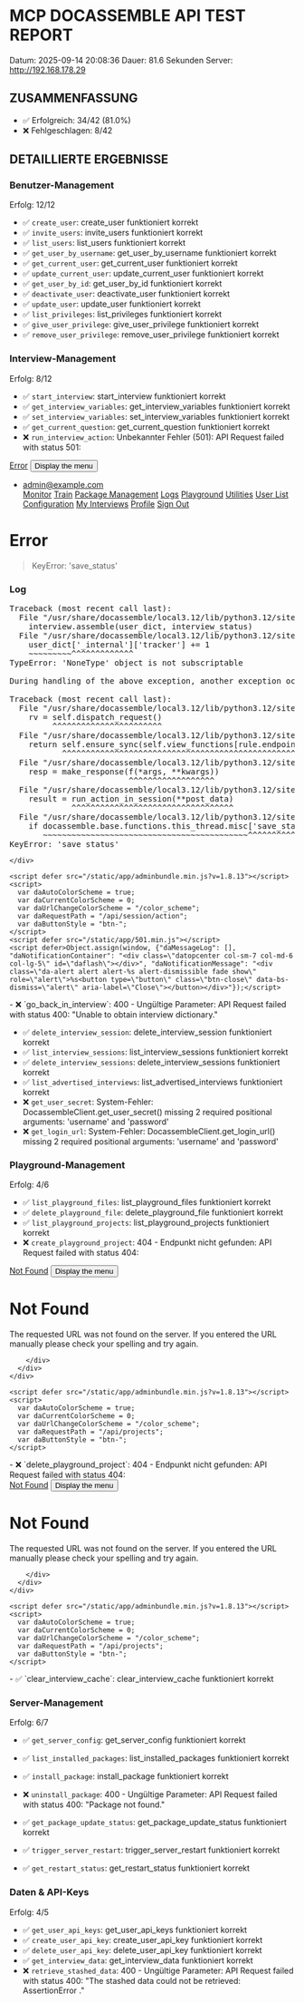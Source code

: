 # MCP DOCASSEMBLE API TEST REPORT
Datum: 2025-09-14 20:08:36
Dauer: 81.6 Sekunden
Server: http://192.168.178.29

## ZUSAMMENFASSUNG
- ✅ Erfolgreich: 34/42 (81.0%)
- ❌ Fehlgeschlagen: 8/42

## DETAILLIERTE ERGEBNISSE

### Benutzer-Management
Erfolg: 12/12

- ✅ `create_user`: create_user funktioniert korrekt
- ✅ `invite_users`: invite_users funktioniert korrekt
- ✅ `list_users`: list_users funktioniert korrekt
- ✅ `get_user_by_username`: get_user_by_username funktioniert korrekt
- ✅ `get_current_user`: get_current_user funktioniert korrekt
- ✅ `update_current_user`: update_current_user funktioniert korrekt
- ✅ `get_user_by_id`: get_user_by_id funktioniert korrekt
- ✅ `deactivate_user`: deactivate_user funktioniert korrekt
- ✅ `update_user`: update_user funktioniert korrekt
- ✅ `list_privileges`: list_privileges funktioniert korrekt
- ✅ `give_user_privilege`: give_user_privilege funktioniert korrekt
- ✅ `remove_user_privilege`: remove_user_privilege funktioniert korrekt

### Interview-Management
Erfolg: 8/12

- ✅ `start_interview`: start_interview funktioniert korrekt
- ✅ `get_interview_variables`: get_interview_variables funktioniert korrekt
- ✅ `set_interview_variables`: set_interview_variables funktioniert korrekt
- ✅ `get_current_question`: get_current_question funktioniert korrekt
- ❌ `run_interview_action`: Unbekannter Fehler (501): API Request failed with status 501: 
<!DOCTYPE html>
<html lang="en">
  <head>
    <meta charset="utf-8">
    <meta name="mobile-web-app-capable" content="yes">
    <meta http-equiv="X-UA-Compatible" content="IE=edge">
    <meta name="viewport" content="width=device-width, initial-scale=1">
    <title>Error</title>
    <meta itemprop="name" content="docassemble: Error">
    <meta name="twitter:card" content="summary">
    <meta name="twitter:title" content="docassemble: Error">
    <link rel="shortcut icon" href="/favicon.ico">
    <link rel="apple-touch-icon" sizes="180x180" href="/apple-touch-icon.png">
    <link rel="icon" type="image/png" href="/favicon-32x32.png" sizes="32x32">
    <link rel="icon" type="image/png" href="/favicon-16x16.png" sizes="16x16">
    <link rel="manifest" href="/site.webmanifest">
    <link rel="mask-icon" href="/safari-pinned-tab.svg" color="#698aa7">
    <meta name="msapplication-TileColor" content="#da532c">
    <meta name="theme-color" content="#83b3dd">
    <script defer src="/static/fontawesome/js/all.min.js?v=1.8.13"></script>
    <link href="/static/bootstrap/css/bootstrap.min.css?v=1.8.13" rel="stylesheet">
    <link href="/static/app/app.min.css?v=1.8.13" rel="stylesheet">
  </head>
  <body class="dabody da-pad-for-navbar">
    <div class="danavbarcontainer" data-bs-theme="dark">
      <div class="navbar fixed-top navbar-expand-md bg-dark" role="banner">
        <div class="container danavcontainer justify-content-start">
          <a class="navbar-brand" href="#">Error</a>
          <button type="button" class="navbar-toggler ms-auto" data-bs-toggle="collapse" data-bs-target="#danavbar-collapse">
            <span class="navbar-toggler-icon"><span class="visually-hidden">Display the menu</span></span>
          </button>
          <div class="collapse navbar-collapse" id="danavbar-collapse">
            <ul class="navbar-nav ms-auto">
              <li class="nav-item dropdown show">
                <a href="#" id="navbarDropdown" class="nav-link dropdown-toggle" data-bs-toggle="dropdown" role="button" aria-haspopup="true" aria-expanded="false">admin@example.com</a>
                <div class="dropdown-menu dropdown-menu-right" aria-labelledby="navbarDropdown">
                  <a class="dropdown-item" href="/monitor">Monitor</a>
                  <a class="dropdown-item" href="/train">Train</a>
                  <a class="dropdown-item" href="/updatepackage">Package Management</a>
                  <a class="dropdown-item" href="/logs">Logs</a>
                  <a class="dropdown-item" href="/playground">Playground</a>
                  <a class="dropdown-item" href="/utilities">Utilities</a>
                  <a class="dropdown-item" href="/userlist">User List</a>
                  <a class="dropdown-item" href="/config">Configuration</a>
                  <a class="dropdown-item" href="/interviews">My Interviews</a>
                  <a class="dropdown-item" href="/user/profile">Profile</a>
                  <a class="dropdown-item" href="/user/sign-out">Sign Out</a>
                </div>
              </li>
            </ul>
          </div>
        </div>
      </div>
    </div>
    <div class="container" id="damain">
<h1>Error</h1>

<blockquote class="blockquote">KeyError: 'save_status'</blockquote>

<h3>Log</h3>

<pre>Traceback (most recent call last):
  File &#34;/usr/share/docassemble/local3.12/lib/python3.12/site-packages/docassemble/webapp/server.py&#34;, line 20970, in run_action_in_session
    interview.assemble(user_dict, interview_status)
  File &#34;/usr/share/docassemble/local3.12/lib/python3.12/site-packages/docassemble/base/parse.py&#34;, line 8741, in assemble
    user_dict[&#39;_internal&#39;][&#39;tracker&#39;] += 1
    ~~~~~~~~~^^^^^^^^^^^^^
TypeError: &#39;NoneType&#39; object is not subscriptable

During handling of the above exception, another exception occurred:

Traceback (most recent call last):
  File &#34;/usr/share/docassemble/local3.12/lib/python3.12/site-packages/flask/app.py&#34;, line 917, in full_dispatch_request
    rv = self.dispatch_request()
         ^^^^^^^^^^^^^^^^^^^^^^^
  File &#34;/usr/share/docassemble/local3.12/lib/python3.12/site-packages/flask/app.py&#34;, line 902, in dispatch_request
    return self.ensure_sync(self.view_functions[rule.endpoint])(**view_args)  # type: ignore[no-any-return]
           ^^^^^^^^^^^^^^^^^^^^^^^^^^^^^^^^^^^^^^^^^^^^^^^^^^^^^^^^^^^^^^^^^
  File &#34;/usr/share/docassemble/local3.12/lib/python3.12/site-packages/flask_cors/decorator.py&#34;, line 121, in wrapped_function
    resp = make_response(f(*args, **kwargs))
                         ^^^^^^^^^^^^^^^^^^
  File &#34;/usr/share/docassemble/local3.12/lib/python3.12/site-packages/docassemble/webapp/server.py&#34;, line 20905, in api_session_action
    result = run_action_in_session(**post_data)
             ^^^^^^^^^^^^^^^^^^^^^^^^^^^^^^^^^^
  File &#34;/usr/share/docassemble/local3.12/lib/python3.12/site-packages/docassemble/webapp/server.py&#34;, line 20993, in run_action_in_session
    if docassemble.base.functions.this_thread.misc[&#39;save_status&#39;] != SS_IGNORE:
       ~~~~~~~~~~~~~~~~~~~~~~~~~~~~~~~~~~~~~~~~~~~^^^^^^^^^^^^^^^
KeyError: &#39;save_status&#39;
</pre>


    </div>

    <script defer src="/static/app/adminbundle.min.js?v=1.8.13"></script>
    <script>
      var daAutoColorScheme = true;
      var daCurrentColorScheme = 0;
      var daUrlChangeColorScheme = "/color_scheme";
      var daRequestPath = "/api/session/action";
      var daButtonStyle = "btn-";
    </script>
    <script defer src="/static/app/501.min.js"></script>
    <script defer>Object.assign(window, {"daMessageLog": [], "daNotificationContainer": "<div class=\"datopcenter col-sm-7 col-md-6 col-lg-5\" id=\"daflash\"></div>", "daNotificationMessage": "<div class=\"da-alert alert alert-%s alert-dismissible fade show\" role=\"alert\">%s<button type=\"button\" class=\"btn-close\" data-bs-dismiss=\"alert\" aria-label=\"Close\"></button></div>"});</script>
  </body>
</html>
- ❌ `go_back_in_interview`: 400 - Ungültige Parameter: API Request failed with status 400: "Unable to obtain interview dictionary."

- ✅ `delete_interview_session`: delete_interview_session funktioniert korrekt
- ✅ `list_interview_sessions`: list_interview_sessions funktioniert korrekt
- ✅ `delete_interview_sessions`: delete_interview_sessions funktioniert korrekt
- ✅ `list_advertised_interviews`: list_advertised_interviews funktioniert korrekt
- ❌ `get_user_secret`: System-Fehler: DocassembleClient.get_user_secret() missing 2 required positional arguments: 'username' and 'password'
- ❌ `get_login_url`: System-Fehler: DocassembleClient.get_login_url() missing 2 required positional arguments: 'username' and 'password'

### Playground-Management
Erfolg: 4/6

- ✅ `list_playground_files`: list_playground_files funktioniert korrekt
- ✅ `delete_playground_file`: delete_playground_file funktioniert korrekt
- ✅ `list_playground_projects`: list_playground_projects funktioniert korrekt
- ❌ `create_playground_project`: 404 - Endpunkt nicht gefunden: API Request failed with status 404: <!DOCTYPE html>
<html lang="en">
  <head>
    <meta charset="utf-8">
    <meta name="mobile-web-app-capable" content="yes">
    <meta http-equiv="X-UA-Compatible" content="IE=edge">
    <meta name="viewport" content="width=device-width, initial-scale=1">
    <title>404 Not Found</title>
    <meta itemprop="name" content="docassemble: Not Found">
    <meta name="twitter:card" content="summary">
    <meta name="twitter:title" content="docassemble: Not Found">
    <link rel="shortcut icon" href="/favicon.ico">
    <link rel="apple-touch-icon" sizes="180x180" href="/apple-touch-icon.png">
    <link rel="icon" type="image/png" href="/favicon-32x32.png" sizes="32x32">
    <link rel="icon" type="image/png" href="/favicon-16x16.png" sizes="16x16">
    <link rel="manifest" href="/site.webmanifest">
    <link rel="mask-icon" href="/safari-pinned-tab.svg" color="#698aa7">
    <meta name="msapplication-TileColor" content="#da532c">
    <meta name="theme-color" content="#83b3dd">
    <script defer src="/static/fontawesome/js/all.min.js?v=1.8.13"></script>
    <link href="/static/bootstrap/css/bootstrap.min.css?v=1.8.13" rel="stylesheet">
    <link href="/static/app/app.min.css?v=1.8.13" rel="stylesheet">
  </head>
  <body class="dabody da-pad-for-navbar">
    <div class="danavbarcontainer" data-bs-theme="dark">
      <div class="navbar fixed-top navbar-expand-md bg-dark" role="banner">
        <div class="container danavcontainer danavcontainer justify-content-start">
          <a class="navbar-brand" href="#">Not Found</a>
          <button type="button" class="navbar-toggler ms-auto" data-bs-toggle="collapse" data-bs-target="#danavbar-collapse">
            <span class="navbar-toggler-icon"><span class="visually-hidden">Display the menu</span></span>
          </button>
          <div class="collapse navbar-collapse" id="danavbar-collapse">
            <ul class="navbar-nav ms-auto">
            </ul>
          </div>
        </div>
      </div>
    </div>
    <div class="container" id="damain">
      <div class="row">
        <div class="offset-lg-3 col-lg-6 offset-md-2 col-md-8 offset-sm-1 col-sm-10">
          
<h1>Not Found</h1>
<p>The requested URL was not found on the server. If you entered the URL manually please check your spelling and try again.</p>


        </div>
      </div>
    </div>

    <script defer src="/static/app/adminbundle.min.js?v=1.8.13"></script>
    <script>
      var daAutoColorScheme = true;
      var daCurrentColorScheme = 0;
      var daUrlChangeColorScheme = "/color_scheme";
      var daRequestPath = "/api/projects";
      var daButtonStyle = "btn-";
    </script>
  </body>
</html>
- ❌ `delete_playground_project`: 404 - Endpunkt nicht gefunden: API Request failed with status 404: <!DOCTYPE html>
<html lang="en">
  <head>
    <meta charset="utf-8">
    <meta name="mobile-web-app-capable" content="yes">
    <meta http-equiv="X-UA-Compatible" content="IE=edge">
    <meta name="viewport" content="width=device-width, initial-scale=1">
    <title>404 Not Found</title>
    <meta itemprop="name" content="docassemble: Not Found">
    <meta name="twitter:card" content="summary">
    <meta name="twitter:title" content="docassemble: Not Found">
    <link rel="shortcut icon" href="/favicon.ico">
    <link rel="apple-touch-icon" sizes="180x180" href="/apple-touch-icon.png">
    <link rel="icon" type="image/png" href="/favicon-32x32.png" sizes="32x32">
    <link rel="icon" type="image/png" href="/favicon-16x16.png" sizes="16x16">
    <link rel="manifest" href="/site.webmanifest">
    <link rel="mask-icon" href="/safari-pinned-tab.svg" color="#698aa7">
    <meta name="msapplication-TileColor" content="#da532c">
    <meta name="theme-color" content="#83b3dd">
    <script defer src="/static/fontawesome/js/all.min.js?v=1.8.13"></script>
    <link href="/static/bootstrap/css/bootstrap.min.css?v=1.8.13" rel="stylesheet">
    <link href="/static/app/app.min.css?v=1.8.13" rel="stylesheet">
  </head>
  <body class="dabody da-pad-for-navbar">
    <div class="danavbarcontainer" data-bs-theme="dark">
      <div class="navbar fixed-top navbar-expand-md bg-dark" role="banner">
        <div class="container danavcontainer danavcontainer justify-content-start">
          <a class="navbar-brand" href="#">Not Found</a>
          <button type="button" class="navbar-toggler ms-auto" data-bs-toggle="collapse" data-bs-target="#danavbar-collapse">
            <span class="navbar-toggler-icon"><span class="visually-hidden">Display the menu</span></span>
          </button>
          <div class="collapse navbar-collapse" id="danavbar-collapse">
            <ul class="navbar-nav ms-auto">
            </ul>
          </div>
        </div>
      </div>
    </div>
    <div class="container" id="damain">
      <div class="row">
        <div class="offset-lg-3 col-lg-6 offset-md-2 col-md-8 offset-sm-1 col-sm-10">
          
<h1>Not Found</h1>
<p>The requested URL was not found on the server. If you entered the URL manually please check your spelling and try again.</p>


        </div>
      </div>
    </div>

    <script defer src="/static/app/adminbundle.min.js?v=1.8.13"></script>
    <script>
      var daAutoColorScheme = true;
      var daCurrentColorScheme = 0;
      var daUrlChangeColorScheme = "/color_scheme";
      var daRequestPath = "/api/projects";
      var daButtonStyle = "btn-";
    </script>
  </body>
</html>
- ✅ `clear_interview_cache`: clear_interview_cache funktioniert korrekt

### Server-Management
Erfolg: 6/7

- ✅ `get_server_config`: get_server_config funktioniert korrekt
- ✅ `list_installed_packages`: list_installed_packages funktioniert korrekt
- ✅ `install_package`: install_package funktioniert korrekt
- ❌ `uninstall_package`: 400 - Ungültige Parameter: API Request failed with status 400: "Package not found."

- ✅ `get_package_update_status`: get_package_update_status funktioniert korrekt
- ✅ `trigger_server_restart`: trigger_server_restart funktioniert korrekt
- ✅ `get_restart_status`: get_restart_status funktioniert korrekt

### Daten & API-Keys
Erfolg: 4/5

- ✅ `get_user_api_keys`: get_user_api_keys funktioniert korrekt
- ✅ `create_user_api_key`: create_user_api_key funktioniert korrekt
- ✅ `delete_user_api_key`: delete_user_api_key funktioniert korrekt
- ✅ `get_interview_data`: get_interview_data funktioniert korrekt
- ❌ `retrieve_stashed_data`: 400 - Ungültige Parameter: API Request failed with status 400: "The stashed data could not be retrieved: AssertionError ."


